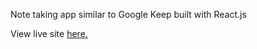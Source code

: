 Note taking app similar to Google Keep built with React.js

View live site [here.](https://shaneoh10.github.io/react-keeper-app/)